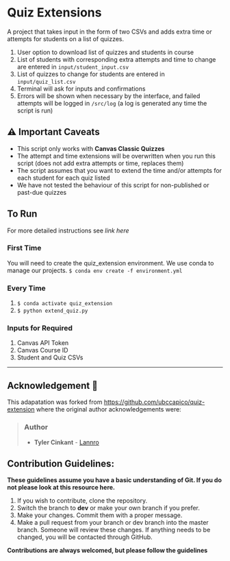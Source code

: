 # Quiz Extensions

A project that takes input in the form of two CSVs and adds extra time or attempts for students on a list of quizzes.

1. User option to download list of quizzes and students in course
1. List of students with corresponding extra attempts and time to change are entered in `input/student_input.csv`
1. List of quizzes to change for students are entered in `input/quiz_list.csv`
1. Terminal will ask for inputs and confirmations
1. Errors will be shown when necessary by the interface, and failed attempts will be logged in `/src/log` (a log is generated any time the script is run)

## :warning: Important Caveats
- This script only works with **Canvas Classic Quizzes**
- The attempt and time extensions will be overwritten when you run this script (does not add extra attempts or time, replaces them)
- The script assumes that you want to extend the time and/or attempts for each student for each quiz listed
- We have not tested the behaviour of this script for non-published or past-due quizzes
  
## To Run
For more detailed instructions see *link here*
### First Time
You will need to create the quiz_extension environment. We use conda to manage our projects.
`$ conda env create -f environment.yml`

### Every Time
1. `$ conda activate quiz_extension`
1. `$ python extend_quiz.py`


### Inputs for Required
1. Canvas API Token
1. Canvas Course ID
1. Student and Quiz CSVs

---
## Acknowledgement :star2:
This adapatation was forked from https://github.com/ubccapico/quiz-extension where the original author acknowledgements were:

> ###  Author
> * **Tyler Cinkant** - [Lannro](https://github.com/Lannro)
> 
## Contribution Guidelines:
**These guidelines assume you have a basic understanding of Git. If you do not please look at this resource here.**
1. If you wish to contribute, clone the repository.
2. Switch the branch to **dev** or make your own branch if you prefer.
3. Make your changes. Commit them with a proper message.
4. Make a pull request from your branch or dev branch into the master branch. Someone will review these changes. If anything needs to be changed, you will be contacted through GitHub.

**Contributions are always welcomed, but please follow the guidelines**


